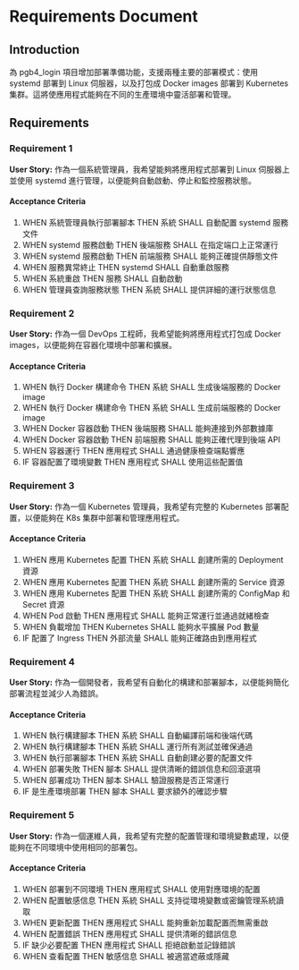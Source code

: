 # Requirements Document

## Introduction

為 pgb4_login 項目增加部署準備功能，支援兩種主要的部署模式：使用 systemd 部署到 Linux 伺服器，以及打包成 Docker images 部署到 Kubernetes 集群。這將使應用程式能夠在不同的生產環境中靈活部署和管理。

## Requirements

### Requirement 1

**User Story:** 作為一個系統管理員，我希望能夠將應用程式部署到 Linux 伺服器上並使用 systemd 進行管理，以便能夠自動啟動、停止和監控服務狀態。

#### Acceptance Criteria

1. WHEN 系統管理員執行部署腳本 THEN 系統 SHALL 自動配置 systemd 服務文件
2. WHEN systemd 服務啟動 THEN 後端服務 SHALL 在指定端口上正常運行
3. WHEN systemd 服務啟動 THEN 前端服務 SHALL 能夠正確提供靜態文件
4. WHEN 服務異常終止 THEN systemd SHALL 自動重啟服務
5. WHEN 系統重啟 THEN 服務 SHALL 自動啟動
6. WHEN 管理員查詢服務狀態 THEN 系統 SHALL 提供詳細的運行狀態信息

### Requirement 2

**User Story:** 作為一個 DevOps 工程師，我希望能夠將應用程式打包成 Docker images，以便能夠在容器化環境中部署和擴展。

#### Acceptance Criteria

1. WHEN 執行 Docker 構建命令 THEN 系統 SHALL 生成後端服務的 Docker image
2. WHEN 執行 Docker 構建命令 THEN 系統 SHALL 生成前端服務的 Docker image
3. WHEN Docker 容器啟動 THEN 後端服務 SHALL 能夠連接到外部數據庫
4. WHEN Docker 容器啟動 THEN 前端服務 SHALL 能夠正確代理到後端 API
5. WHEN 容器運行 THEN 應用程式 SHALL 通過健康檢查端點響應
6. IF 容器配置了環境變數 THEN 應用程式 SHALL 使用這些配置值

### Requirement 3

**User Story:** 作為一個 Kubernetes 管理員，我希望有完整的 Kubernetes 部署配置，以便能夠在 K8s 集群中部署和管理應用程式。

#### Acceptance Criteria

1. WHEN 應用 Kubernetes 配置 THEN 系統 SHALL 創建所需的 Deployment 資源
2. WHEN 應用 Kubernetes 配置 THEN 系統 SHALL 創建所需的 Service 資源
3. WHEN 應用 Kubernetes 配置 THEN 系統 SHALL 創建所需的 ConfigMap 和 Secret 資源
4. WHEN Pod 啟動 THEN 應用程式 SHALL 能夠正常運行並通過就緒檢查
5. WHEN 負載增加 THEN Kubernetes SHALL 能夠水平擴展 Pod 數量
6. IF 配置了 Ingress THEN 外部流量 SHALL 能夠正確路由到應用程式

### Requirement 4

**User Story:** 作為一個開發者，我希望有自動化的構建和部署腳本，以便能夠簡化部署流程並減少人為錯誤。

#### Acceptance Criteria

1. WHEN 執行構建腳本 THEN 系統 SHALL 自動編譯前端和後端代碼
2. WHEN 執行構建腳本 THEN 系統 SHALL 運行所有測試並確保通過
3. WHEN 執行部署腳本 THEN 系統 SHALL 自動創建必要的配置文件
4. WHEN 部署失敗 THEN 腳本 SHALL 提供清晰的錯誤信息和回滾選項
5. WHEN 部署成功 THEN 腳本 SHALL 驗證服務是否正常運行
6. IF 是生產環境部署 THEN 腳本 SHALL 要求額外的確認步驟

### Requirement 5

**User Story:** 作為一個運維人員，我希望有完整的配置管理和環境變數處理，以便能夠在不同環境中使用相同的部署包。

#### Acceptance Criteria

1. WHEN 部署到不同環境 THEN 應用程式 SHALL 使用對應環境的配置
2. WHEN 配置敏感信息 THEN 系統 SHALL 支持從環境變數或密鑰管理系統讀取
3. WHEN 更新配置 THEN 應用程式 SHALL 能夠重新加載配置而無需重啟
4. WHEN 配置錯誤 THEN 應用程式 SHALL 提供清晰的錯誤信息
5. IF 缺少必要配置 THEN 應用程式 SHALL 拒絕啟動並記錄錯誤
6. WHEN 查看配置 THEN 敏感信息 SHALL 被適當遮蔽或隱藏